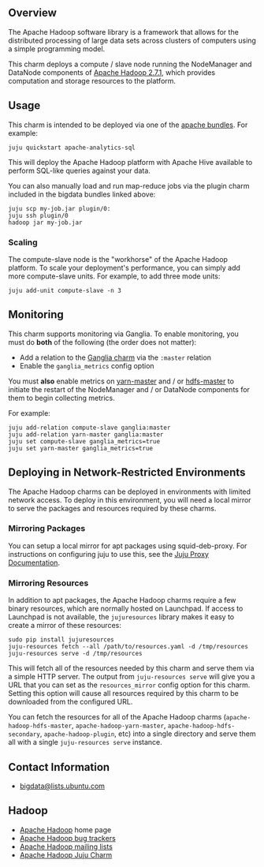 ## Overview

The Apache Hadoop software library is a framework that allows for the
distributed processing of large data sets across clusters of computers
using a simple programming model.

This charm deploys a compute / slave node running the NodeManager
and DataNode components of
[Apache Hadoop 2.7.1](http://hadoop.apache.org/docs/r2.7.1/),
which provides computation and storage resources to the platform.

## Usage

This charm is intended to be deployed via one of the
[apache bundles](https://jujucharms.com/u/bigdata-charmers/#bundles).
For example:

    juju quickstart apache-analytics-sql

This will deploy the Apache Hadoop platform with Apache Hive available to
perform SQL-like queries against your data.

You can also manually load and run map-reduce jobs via the plugin charm
included in the bigdata bundles linked above:

    juju scp my-job.jar plugin/0:
    juju ssh plugin/0
    hadoop jar my-job.jar


### Scaling

The compute-slave node is the "workhorse" of the Apache Hadoop platform.
To scale your deployment's performance, you can simply add more compute-slave
units.  For example, to add three mode units:

    juju add-unit compute-slave -n 3


## Monitoring

This charm supports monitoring via Ganglia.  To enable monitoring, you must
do **both** of the following (the order does not matter):

 * Add a relation to the [Ganglia charm][] via the `:master` relation
 * Enable the `ganglia_metrics` config option

You must **also** enable metrics on [yarn-master][] and / or [hdfs-master][]
to initiate the restart of the NodeManager and / or DataNode components for
them to begin collecting metrics.

For example:

    juju add-relation compute-slave ganglia:master
    juju add-relation yarn-master ganglia:master
    juju set compute-slave ganglia_metrics=true
    juju set yarn-master ganglia_metrics=true


## Deploying in Network-Restricted Environments

The Apache Hadoop charms can be deployed in environments with limited network
access. To deploy in this environment, you will need a local mirror to serve
the packages and resources required by these charms.


### Mirroring Packages

You can setup a local mirror for apt packages using squid-deb-proxy.
For instructions on configuring juju to use this, see the
[Juju Proxy Documentation](https://juju.ubuntu.com/docs/howto-proxies.html).


### Mirroring Resources

In addition to apt packages, the Apache Hadoop charms require a few binary
resources, which are normally hosted on Launchpad. If access to Launchpad
is not available, the `jujuresources` library makes it easy to create a mirror
of these resources:

    sudo pip install jujuresources
    juju-resources fetch --all /path/to/resources.yaml -d /tmp/resources
    juju-resources serve -d /tmp/resources

This will fetch all of the resources needed by this charm and serve them via a
simple HTTP server. The output from `juju-resources serve` will give you a
URL that you can set as the `resources_mirror` config option for this charm.
Setting this option will cause all resources required by this charm to be
downloaded from the configured URL.

You can fetch the resources for all of the Apache Hadoop charms
(`apache-hadoop-hdfs-master`, `apache-hadoop-yarn-master`,
`apache-hadoop-hdfs-secondary`, `apache-hadoop-plugin`, etc) into a single
directory and serve them all with a single `juju-resources serve` instance.


## Contact Information

- <bigdata@lists.ubuntu.com>


## Hadoop

- [Apache Hadoop](http://hadoop.apache.org/) home page
- [Apache Hadoop bug trackers](http://hadoop.apache.org/issue_tracking.html)
- [Apache Hadoop mailing lists](http://hadoop.apache.org/mailing_lists.html)
- [Apache Hadoop Juju Charm](http://jujucharms.com/?text=hadoop)


[Ganglia charm]: http://jujucharms.com/ganglia/
[yarn-master]: http://jujucharms.com/apache-hadoop-yarn-master/
[hdfs-master]: http://jujucharms.com/apache-hadoop-hdfs-master/
